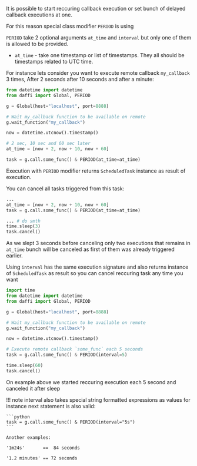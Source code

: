 It is possible to start reccuring callback execution or set bunch of delayed callback executions at one.

For this reason special class modifier `PERIOD` is using

`PERIOD` take 2 optional arguments `at_time` and `interval` but only one of them is allowed to be provided.

- `at_time` - take one timestamp or list of timestamps. They all should be timestamps related to UTC time.

For instance lets consider you want to execute remote callback `my_callback` 3 times, After 2 seconds after 10 seconds and after a minute:

```python
from datetime import datetime
from daffi import Global, PERIOD

g = Global(host="localhost", port=8888)

# Wait my_callback function to be available on remote
g.wait_function("my_callback")

now = datetime.utcnow().timestamp()

# 2 sec, 10 sec and 60 sec later
at_time = [now + 2, now + 10, now + 60]

task = g.call.some_func() & PERIOD(at_time=at_time)
```

Execution with `PERIOD` modifier returns `ScheduledTask` instance as result of execution.

You can cancel all tasks triggered from this task:
```python
...
at_time = [now + 2, now + 10, now + 60]
task = g.call.some_func() & PERIOD(at_time=at_time)

... # do smth
time.sleep(3)
task.cancel()
```

As we slept 3 seconds before canceling only two executions that remains in `at_time` bunch will be canceled as first of them was already triggered earlier.


Using `interval` has the same execution signature and also returns instance of `ScheduledTask` as result so you can cancel reccuring task any time you want

```python
import time
from datetime import datetime
from daffi import Global, PERIOD

g = Global(host="localhost", port=8888)

# Wait my_callback function to be available on remote
g.wait_function("my_callback")

now = datetime.utcnow().timestamp()

# Execute remote callback `some_func` each 5 seconds
task = g.call.some_func() & PERIOD(interval=5)

time.sleep(60)
task.cancel()
```

On example above we started reccuring execution each 5 second and canceled it after sleep

!!! note
    interval also takes special string formatted expressions as values
    for instance next statement is also valid:
    
    ```python
    task = g.call.some_func() & PERIOD(interval="5s")
    ```
    
    Another examples:
    
    '1m24s'       ==  84 seconds
    
    '1.2 minutes' == 72 seconds
